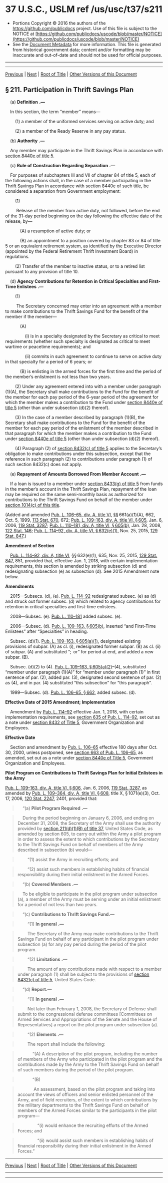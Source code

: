 ---
---

# 37 U.S.C., USLM ref /us/usc/t37/s211

* Portions Copyright © 2016 the authors of the https://github.com/publicdocs project.
  Use of this file is subject to the NOTICE at [https://github.com/publicdocs/uscode/blob/master/NOTICE](https://github.com/publicdocs/uscode/blob/master/NOTICE)
* See the [Document Metadata](././../../../..//README.md) for more information.
  This file is generated from historical government data; content and/or formatting may be inaccurate and out-of-date and should not be used for official purposes.

----------
----------

[Previous](./../../../..//us/usc/t37/ch3/m__us_usc_t37_s210.md) | [Next](./../../../..//us/usc/t37/ch3/m__us_usc_t37_s212.md) | [Root of Title](./../../../../) | [Other Versions of this Document](https://publicdocs.github.io/go/links?ns=uslm&ref=%2Fus%2Fusc%2Ft37%2Fs211)

## § 211. Participation in Thrift Savings Plan

    (a)  __Definition__  __.—__ 

    In this section, the term “member” means—

        (1) a member of the uniformed services serving on active duty; and

        (2) a member of the Ready Reserve in any pay status.

    (b)  __Authority__  __.—__ 

    Any member may participate in the Thrift Savings Plan in accordance with [section 8440e of title 5][/us/usc/t5/s8440e].

    (c)  __Rule of Construction Regarding Separation__  __.—__ 

    For purposes of subchapters III and VII of chapter 84 of title 5, each of the following actions shall, in the case of a member participating in the Thrift Savings Plan in accordance with section 8440e of such title, be considered a separation from Government employment:

        (1)

         Release of the member from active duty, not followed, before the end of the 31-day period beginning on the day following the effective date of the release, by—

            (A) a resumption of active duty; or

            (B) an appointment to a position covered by chapter 83 or 84 of title 5 or an equivalent retirement system, as identified by the Executive Director (appointed by the Federal Retirement Thrift Investment Board) in regulations.

        (2) Transfer of the member to inactive status, or to a retired list pursuant to any provision of title 10.

    (d)  __Agency Contributions for Retention in Critical Specialties and First-Time Enlistees__  __.—__ 

        (1)

         The Secretary concerned may enter into an agreement with a member to make contributions to the Thrift Savings Fund for the benefit of the member if the member—

            (A)

                (i) is in a specialty designated by the Secretary as critical to meet requirements (whether such specialty is designated as critical to meet wartime or peacetime requirements); and

                (ii) commits in such agreement to continue to serve on active duty in that specialty for a period of 6 years; or

            (B) is enlisting in the armed forces for the first time and the period of the member’s enlistment is not less than two years.

        (2) Under any agreement entered into with a member under paragraph (1)(A), the Secretary shall make contributions to the Fund for the benefit of the member for each pay period of the 6-year period of the agreement for which the member makes a contribution to the Fund under [section 8440e of title 5][/us/usc/t5/s8440e] (other than under subsection (d)(2) thereof).

        (3) In the case of a member described by paragraph (1)(B), the Secretary shall make contributions to the Fund for the benefit of the member for each pay period of the enlistment of the member described in that paragraph for which the member makes a contribution to the Fund under [section 8440e of title 5][/us/usc/t5/s8440e] (other than under subsection (d)(2) thereof).

        (4) Paragraph (2) of [section 8432(c) of title 5][/us/usc/t5/s8432/c] applies to the Secretary’s obligation to make contributions under this subsection, except that the reference in such paragraph (2) to contributions under paragraph (1) of such section 8432(c) does not apply.

    (e)  __Repayment of Amounts Borrowed From Member Account__  __.—__ 

    If a loan is issued to a member under [section 8433(g) of title 5][/us/usc/t5/s8433/g] from funds in the member’s account in the Thrift Savings Plan, repayment of the loan may be required on the same semi-monthly basis as authorized for contributions to the Thrift Savings Fund on behalf of the member under [section 1014(c) of this title][/us/usc/t37/s1014/c].

(Added and amended [Pub. L. 106–65, div. A, title VI][/us/pl/106/65], §§ 661(a)(1)(A), 662, Oct. 5, 1999, [113 Stat. 670][/us/stat/113/670], 672; [Pub. L. 109–163, div. A, title VI, § 605][/us/pl/109/163/s605], Jan. 6, 2006, [119 Stat. 3287][/us/stat/119/3287]; [Pub. L. 110–181, div. A, title VI, § 605(b)][/us/pl/110/181/s605/b], Jan. 28, 2008, [122 Stat. 146][/us/stat/122/146]; [Pub. L. 114–92, div. A, title VI, § 632(e)(1)][/us/pl/114/92/s632/e/1], Nov. 25, 2015, [129 Stat. 847][/us/stat/129/847].)

 __Amendment of Section__ 

    [Pub. L. 114–92, div. A, title VI][/us/pl/114/92], §§ 632(e)(1), 635, Nov. 25, 2015, [129 Stat. 847][/us/stat/129/847], 851, provided that, effective Jan. 1, 2018, with certain implementation requirements, this section is amended by striking subsection (d) and redesignating subsection (e) as subsection (d). See 2015 Amendment note below.

 __Amendments__ 

    2015—Subsecs. (d), (e). [Pub. L. 114–92][/us/pl/114/92] redesignated subsec. (e) as (d) and struck out former subsec. (d) which related to agency contributions for retention in critical specialties and first-time enlistees.

    2008—Subsec. (e). [Pub. L. 110–181][/us/pl/110/181] added subsec. (e).

    2006—Subsec. (d). [Pub. L. 109–163, § 605(b)][/us/pl/109/163/s605/b], inserted “and First-Time Enlistees” after “Specialties” in heading.

    Subsec. (d)(1). [Pub. L. 109–163, § 605(a)(1)][/us/pl/109/163/s605/a/1], designated existing provisions of subpar. (A) as cl. (i), redesignated former subpar. (B) as cl. (ii) of subpar. (A) and substituted “; or” for period at end, and added a new subpar. (B).

    Subsec. (d)(2) to (4). [Pub. L. 109–163, § 605(a)(2)][/us/pl/109/163/s605/a/2]–(4), substituted “member under paragraph (1)(A)” for “member under paragraph (1)” in first sentence of par. (2), added par. (3), designated second sentence of par. (2) as (4), and in par. (4) substituted “this subsection” for “this paragraph”.

    1999—Subsec. (d). [Pub. L. 106–65, § 662][/us/pl/106/65/s662], added subsec. (d).

 __Effective Date of 2015 Amendment; Implementation__ 

    Amendment by [Pub. L. 114–92][/us/pl/114/92] effective Jan. 1, 2018, with certain implementation requirements, see [section 635 of Pub. L. 114–92][/us/pl/114/92/s635], set out as a note under [section 8432 of Title 5][/us/usc/t5/s8432], Government Organization and Employees.

 __Effective Date__ 

    Section and amendment by [Pub. L. 106–65][/us/pl/106/65] effective 180 days after Oct. 30, 2000, unless postponed, see [section 663 of Pub. L. 106–65][/us/pl/106/65/s663], as amended, set out as a note under [section 8440e of Title 5][/us/usc/t5/s8440e], Government Organization and Employees.

 __Pilot Program on Contributions to Thrift Savings Plan for Initial Enlistees in the Army__ 

[Pub. L. 109–163, div. A, title VI, § 606][/us/pl/109/163/s606], Jan. 6, 2006, [119 Stat. 3287][/us/stat/119/3287], as amended by [Pub. L. 109–364, div. A, title VI, § 608][/us/pl/109/364/s608], title X, § 1071(e)(3), Oct. 17, 2006, [120 Stat. 2247][/us/stat/120/2247], 2401, provided that:

>     “(a)  __Pilot Program Required__  __.—__ 

>     During the period beginning on January 6, 2006, and ending on December 31, 2008, the Secretary of the Army shall use the authority provided by [section 211(d)(1)(B) of title 37][/us/usc/t37/s211/d/1/B], United States Code, as amended by section 605, to carry out within the Army a pilot program in order to assess the extent to which contributions by the Secretary to the Thrift Savings Fund on behalf of members of the Army described in subsection (b) would—

>         “(1) assist the Army in recruiting efforts; and

>         “(2) assist such members in establishing habits of financial responsibility during their initial enlistment in the Armed Forces.

>     “(b)  __Covered Members__  __.—__ 

>     To be eligible to participate in the pilot program under subsection (a), a member of the Army must be serving under an initial enlistment for a period of not less than two years.

>     “(c) __Contributions to Thrift Savings Fund.—__ 

>         “(1)  __In general__  __.—__ 

>         The Secretary of the Army may make contributions to the Thrift Savings Fund on behalf of any participant in the pilot program under subsection (a) for any pay period during the period of the pilot program.

>         “(2)  __Limitations__  __.—__ 

>         The amount of any contributions made with respect to a member under paragraph (1) shall be subject to the provisions of [section 8432(c) of title 5][/us/usc/t5/s8432/c], United States Code.

>     “(d) __Report.—__ 

>         “(1)  __In general__  __.—__ 

>         Not later than February 1, 2008, the Secretary of Defense shall submit to the congressional defense committees \[Committees on Armed Services and Appropriations of the Senate and the House of Representatives\] a report on the pilot program under subsection (a).

>         “(2)  __Elements__  __.—__ 

>         The report shall include the following:

>             “(A) A description of the pilot program, including the number of members of the Army who participated in the pilot program and the contributions made by the Army to the Thrift Savings Fund on behalf of such members during the period of the pilot program.

>             “(B)

>              An assessment, based on the pilot program and taking into account the views of officers and senior enlisted personnel of the Army, and of field recruiters, of the extent to which contributions by the military departments to the Thrift Savings Fund on behalf of members of the Armed Forces similar to the participants in the pilot program—

>                 “(i) would enhance the recruiting efforts of the Armed Forces; and

>                 “(ii) would assist such members in establishing habits of financial responsibility during their initial enlistment in the Armed Forces.”

----------

[Previous](./../../../..//us/usc/t37/ch3/m__us_usc_t37_s210.md) | [Next](./../../../..//us/usc/t37/ch3/m__us_usc_t37_s212.md) | [Root of Title](./../../../../) | [Other Versions of this Document](https://publicdocs.github.io/go/links?ns=uslm&ref=%2Fus%2Fusc%2Ft37%2Fs211)

----------
----------

[/us/usc/t5/s8440e]: https://publicdocs.github.io/go/links?ns=uslm&ref=%2Fus%2Fusc%2Ft5%2Fs8440e
[/us/usc/t5/s8440e]: https://publicdocs.github.io/go/links?ns=uslm&ref=%2Fus%2Fusc%2Ft5%2Fs8440e
[/us/usc/t5/s8440e]: https://publicdocs.github.io/go/links?ns=uslm&ref=%2Fus%2Fusc%2Ft5%2Fs8440e
[/us/usc/t5/s8432/c]: https://publicdocs.github.io/go/links?ns=uslm&ref=%2Fus%2Fusc%2Ft5%2Fs8432%2Fc
[/us/usc/t5/s8433/g]: https://publicdocs.github.io/go/links?ns=uslm&ref=%2Fus%2Fusc%2Ft5%2Fs8433%2Fg
[/us/usc/t37/s1014/c]: https://publicdocs.github.io/go/links?ns=uslm&ref=%2Fus%2Fusc%2Ft37%2Fs1014%2Fc
[/us/pl/106/65]: https://publicdocs.github.io/go/links?ns=uslm&ref=%2Fus%2Fpl%2F106%2F65
[/us/stat/113/670]: https://publicdocs.github.io/go/links?ns=uslm&ref=%2Fus%2Fstat%2F113%2F670
[/us/pl/109/163/s605]: https://publicdocs.github.io/go/links?ns=uslm&ref=%2Fus%2Fpl%2F109%2F163%2Fs605
[/us/stat/119/3287]: https://publicdocs.github.io/go/links?ns=uslm&ref=%2Fus%2Fstat%2F119%2F3287
[/us/pl/110/181/s605/b]: https://publicdocs.github.io/go/links?ns=uslm&ref=%2Fus%2Fpl%2F110%2F181%2Fs605%2Fb
[/us/stat/122/146]: https://publicdocs.github.io/go/links?ns=uslm&ref=%2Fus%2Fstat%2F122%2F146
[/us/pl/114/92/s632/e/1]: https://publicdocs.github.io/go/links?ns=uslm&ref=%2Fus%2Fpl%2F114%2F92%2Fs632%2Fe%2F1
[/us/stat/129/847]: https://publicdocs.github.io/go/links?ns=uslm&ref=%2Fus%2Fstat%2F129%2F847
[/us/pl/114/92]: https://publicdocs.github.io/go/links?ns=uslm&ref=%2Fus%2Fpl%2F114%2F92
[/us/stat/129/847]: https://publicdocs.github.io/go/links?ns=uslm&ref=%2Fus%2Fstat%2F129%2F847
[/us/pl/114/92]: https://publicdocs.github.io/go/links?ns=uslm&ref=%2Fus%2Fpl%2F114%2F92
[/us/pl/110/181]: https://publicdocs.github.io/go/links?ns=uslm&ref=%2Fus%2Fpl%2F110%2F181
[/us/pl/109/163/s605/b]: https://publicdocs.github.io/go/links?ns=uslm&ref=%2Fus%2Fpl%2F109%2F163%2Fs605%2Fb
[/us/pl/109/163/s605/a/1]: https://publicdocs.github.io/go/links?ns=uslm&ref=%2Fus%2Fpl%2F109%2F163%2Fs605%2Fa%2F1
[/us/pl/109/163/s605/a/2]: https://publicdocs.github.io/go/links?ns=uslm&ref=%2Fus%2Fpl%2F109%2F163%2Fs605%2Fa%2F2
[/us/pl/106/65/s662]: https://publicdocs.github.io/go/links?ns=uslm&ref=%2Fus%2Fpl%2F106%2F65%2Fs662
[/us/pl/114/92]: https://publicdocs.github.io/go/links?ns=uslm&ref=%2Fus%2Fpl%2F114%2F92
[/us/pl/114/92/s635]: https://publicdocs.github.io/go/links?ns=uslm&ref=%2Fus%2Fpl%2F114%2F92%2Fs635
[/us/usc/t5/s8432]: https://publicdocs.github.io/go/links?ns=uslm&ref=%2Fus%2Fusc%2Ft5%2Fs8432
[/us/pl/106/65]: https://publicdocs.github.io/go/links?ns=uslm&ref=%2Fus%2Fpl%2F106%2F65
[/us/pl/106/65/s663]: https://publicdocs.github.io/go/links?ns=uslm&ref=%2Fus%2Fpl%2F106%2F65%2Fs663
[/us/usc/t5/s8440e]: https://publicdocs.github.io/go/links?ns=uslm&ref=%2Fus%2Fusc%2Ft5%2Fs8440e
[/us/pl/109/163/s606]: https://publicdocs.github.io/go/links?ns=uslm&ref=%2Fus%2Fpl%2F109%2F163%2Fs606
[/us/stat/119/3287]: https://publicdocs.github.io/go/links?ns=uslm&ref=%2Fus%2Fstat%2F119%2F3287
[/us/pl/109/364/s608]: https://publicdocs.github.io/go/links?ns=uslm&ref=%2Fus%2Fpl%2F109%2F364%2Fs608
[/us/stat/120/2247]: https://publicdocs.github.io/go/links?ns=uslm&ref=%2Fus%2Fstat%2F120%2F2247
[/us/usc/t37/s211/d/1/B]: https://publicdocs.github.io/go/links?ns=uslm&ref=%2Fus%2Fusc%2Ft37%2Fs211%2Fd%2F1%2FB
[/us/usc/t5/s8432/c]: https://publicdocs.github.io/go/links?ns=uslm&ref=%2Fus%2Fusc%2Ft5%2Fs8432%2Fc


